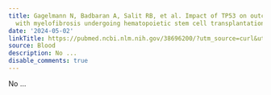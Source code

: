 ```yaml
---
title: Gagelmann N, Badbaran A, Salit RB, et al. Impact of TP53 on outcome of patients
  with myelofibrosis undergoing hematopoietic stem cell transplantation. Blood. 2023;141(23):2901-2911
date: '2024-05-02'
linkTitle: https://pubmed.ncbi.nlm.nih.gov/38696200/?utm_source=curl&utm_medium=rss&utm_campaign=journals&utm_content=7603509&fc=None&ff=20240502181202&v=2.18.0.post9+e462414
source: Blood
description: No ...
disable_comments: true
---
```

No ...